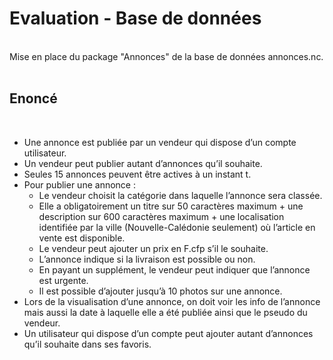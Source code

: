 <h1>Evaluation - Base de données</h1>
<br>
Mise en place du package "Annonces" de la base de données annonces.nc.
<br><br>
<h2>Enoncé</h2>
<br>

* Une annonce est publiée par un vendeur qui dispose d’un compte utilisateur.
* Un vendeur peut publier autant d’annonces qu’il souhaite.
* Seules 15 annonces peuvent être actives à un instant t.
* Pour publier une annonce :
  * Le vendeur choisit la catégorie dans laquelle l’annonce sera classée.
  * Elle a obligatoirement un titre sur 50 caractères maximum + une description sur 600 caractères maximum + une 
localisation identifiée par la ville (Nouvelle-Calédonie seulement) où l’article en vente est disponible.
  * Le vendeur peut ajouter un prix en F.cfp s’il le souhaite.
  * L’annonce indique si la livraison est possible ou non.
  * En payant un supplément, le vendeur peut indiquer que l’annonce est urgente.
  * Il est possible d’ajouter jusqu’à 10 photos sur une annonce.
* Lors de la visualisation d’une annonce, on doit voir les info de l’annonce mais aussi la date à laquelle elle a été publiée 
ainsi que le pseudo du vendeur.
* Un utilisateur qui dispose d’un compte peut ajouter autant d’annonces qu’il souhaite dans ses favoris.

